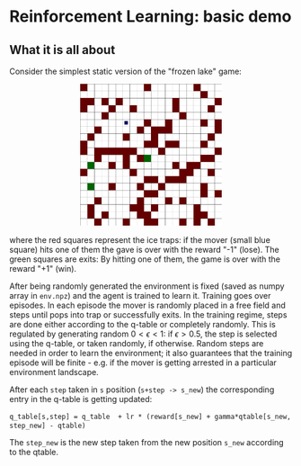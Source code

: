 # Reinforcement Learning: basic demo

## What it is all about

Consider the simplest static version of the "frozen lake" game:

<p align="center">
  <img src="png/000000/0000.png" width=50% />
</p>

where the red squares represent the ice traps: if the mover (small blue square) hits one of them the gave is over with the reward "-1" (lose). The green squares are exits: By hitting one of them, the game is over with the reward "+1" (win). 

After being randomly generated the environment is fixed (saved as numpy array in `env.npz`) and the agent is trained to learn it. Training goes over episodes. In each episode the mover is randomly placed in a free field and steps until pops into trap or successfully exits. In the training regime, steps are done either according to the q-table or completely randomly. This is regulated by generating random $0<\epsilon<1$: if $\epsilon>0.5$, the step is selected using the q-table, or taken randomly, if otherwise. Random steps are needed in order to learn the environment; it also guarantees that the training episode will be finite - e.g. if the mover is getting arrested in a particular environment landscape.

After each  `step` taken in `s` position (`s+step -> s_new`) the corresponding entry in the q-table is getting updated:
```
q_table[s,step] = q_table  + lr * (reward[s_new] + gamma*qtable[s_new, step_new] - qtable)
```
The `step_new` is the new step taken from the new position `s_new` according to the qtable.